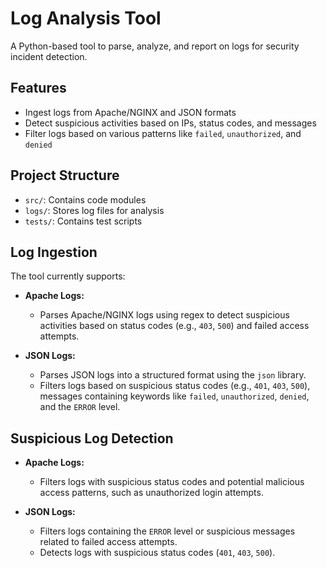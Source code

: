 # Log Analysis Tool  
A Python-based tool to parse, analyze, and report on logs for security incident detection.

## Features  
- Ingest logs from Apache/NGINX and JSON formats  
- Detect suspicious activities based on IPs, status codes, and messages  
- Filter logs based on various patterns like `failed`, `unauthorized`, and `denied`  

## Project Structure  
- `src/`: Contains code modules  
- `logs/`: Stores log files for analysis  
- `tests/`: Contains test scripts

## Log Ingestion  
The tool currently supports:
- **Apache Logs:**  
  - Parses Apache/NGINX logs using regex to detect suspicious activities based on status codes (e.g., `403`, `500`) and failed access attempts.
  
- **JSON Logs:**  
  - Parses JSON logs into a structured format using the `json` library.
  - Filters logs based on suspicious status codes (e.g., `401`, `403`, `500`), messages containing keywords like `failed`, `unauthorized`, `denied`, and the `ERROR` level.

## Suspicious Log Detection  
- **Apache Logs:**  
  - Filters logs with suspicious status codes and potential malicious access patterns, such as unauthorized login attempts.

- **JSON Logs:**  
  - Filters logs containing the `ERROR` level or suspicious messages related to failed access attempts.
  - Detects logs with suspicious status codes (`401`, `403`, `500`).

